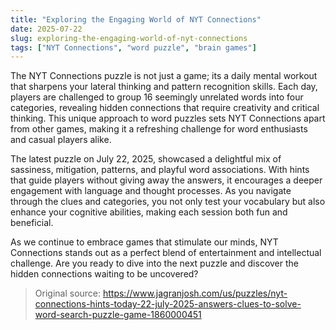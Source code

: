 ```yaml
---
title: "Exploring the Engaging World of NYT Connections"
date: 2025-07-22
slug: exploring-the-engaging-world-of-nyt-connections
tags: ["NYT Connections", "word puzzle", "brain games"]
---
```


The NYT Connections puzzle is not just a game; its a daily mental workout that sharpens your lateral thinking and pattern recognition skills. Each day, players are challenged to group 16 seemingly unrelated words into four categories, revealing hidden connections that require creativity and critical thinking. This unique approach to word puzzles sets NYT Connections apart from other games, making it a refreshing challenge for word enthusiasts and casual players alike.

The latest puzzle on July 22, 2025, showcased a delightful mix of sassiness, mitigation, patterns, and playful word associations. With hints that guide players without giving away the answers, it encourages a deeper engagement with language and thought processes. As you navigate through the clues and categories, you not only test your vocabulary but also enhance your cognitive abilities, making each session both fun and beneficial.

As we continue to embrace games that stimulate our minds, NYT Connections stands out as a perfect blend of entertainment and intellectual challenge. Are you ready to dive into the next puzzle and discover the hidden connections waiting to be uncovered?
> Original source: https://www.jagranjosh.com/us/puzzles/nyt-connections-hints-today-22-july-2025-answers-clues-to-solve-word-search-puzzle-game-1860000451